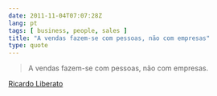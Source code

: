 ```yaml
---
date: 2011-11-04T07:07:28Z
lang: pt
tags: [ business, people, sales ]
title: "A vendas fazem-se com pessoas, não com empresas"
type: quote
---
```


> A vendas fazem-se com pessoas, não com empresas.

[Ricardo Liberato](http://liberato.org)


